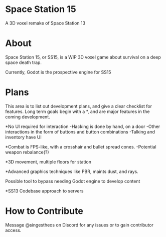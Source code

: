 # Space Station 15
A 3D voxel remake of Space Station 13

# About
Space Station 15, or SS15, is a WIP 3D voxel game about survival on a deep space death trap.

Currently, Godot is the prospective engine for SS15

# Plans
This area is to list out development plans, and give a clear checklist for features.
Long term goals begin with a *, and are major features in the coming development. 

*No UI required for interaction
    -Hacking is done by hand, on a door
    -Other interactions in the form of buttons and button combinations
    -Talking and inventory have UI

*Combat is FPS-like, with a crosshair and bullet spread cones.
    -Potential weapon rebalance(?)

*3D movement, multiple floors for station

*Advanced graphics techniques like PBR, maints dust, and rays.

Possible tool to bypass needing Godot engine to develop content

*SS13 Codebase approach to servers 

# How to Contribute
Message @singestheos on Discord for any issues or to gain contributor access.
